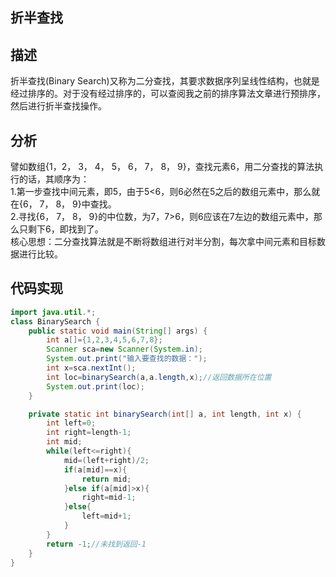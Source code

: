 ## 折半查找 
## 描述 
折半查找(Binary Search)又称为二分查找，其要求数据序列呈线性结构，也就是经过排序的。对于没有经过排序的，可以查阅我之前的排序算法文章进行预排序，然后进行折半查找操作。
## 分析
譬如数组{1，2， 3， 4， 5， 6， 7， 8， 9}，查找元素6，用二分查找的算法执行的话，其顺序为：  
1.第一步查找中间元素，即5，由于5<6，则6必然在5之后的数组元素中，那么就在{6， 7， 8， 9}中查找。  
2.寻找{6， 7， 8， 9}的中位数，为7，7>6，则6应该在7左边的数组元素中，那么只剩下6，即找到了。  
核心思想：二分查找算法就是不断将数组进行对半分割，每次拿中间元素和目标数据进行比较。
## 代码实现  
```Java
import java.util.*;
class BinarySearch {
    public static void main(String[] args) {
        int a[]={1,2,3,4,5,6,7,8};
        Scanner sca=new Scanner(System.in);
        System.out.print("输入要查找的数据：");
        int x=sca.nextInt();
        int loc=binarySearch(a,a.length,x);//返回数据所在位置
        System.out.print(loc);
    }

    private static int binarySearch(int[] a, int length, int x) {
        int left=0;
        int right=length-1;
        int mid;
        while(left<=right){
            mid=(left+right)/2;
            if(a[mid]==x){
                return mid;
            }else if(a[mid]>x){
                right=mid-1;
            }else{
                left=mid+1;
            }
        }
        return -1;//未找到返回-1
    }
}
```


